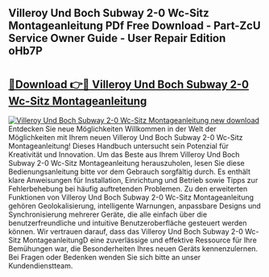 ## Villeroy Und Boch Subway 2-0 Wc-Sitz Montageanleitung PDf Free Download - Part-ZcU Service Owner Guide - User Repair Edition oHb7P

# <h2><a href="http://df8tis6.blite.top/?on=Villeroy+Und+Boch+Subway+2-0+Wc-Sitz+Montageanleitung">🔗Download 👉🔴 Villeroy Und Boch Subway 2-0 Wc-Sitz Montageanleitung</a></h2>

[![Villeroy Und Boch Subway 2-0 Wc-Sitz Montageanleitung new download](https://i.imgur.com/lujVjoI.png)](http://df8tis6.blite.top/?on=Villeroy+Und+Boch+Subway+2-0+Wc-Sitz+Montageanleitung)
Entdecken Sie neue Möglichkeiten Willkommen in der Welt der Möglichkeiten mit Ihrem neuen Villeroy Und Boch Subway 2-0 Wc-Sitz Montageanleitung! Dieses Handbuch untersucht sein Potenzial für Kreativität und Innovation. Um das Beste aus Ihrem Villeroy Und Boch Subway 2-0 Wc-Sitz Montageanleitung herauszuholen, lesen Sie diese Bedienungsanleitung bitte vor dem Gebrauch sorgfältig durch. Es enthält klare Anweisungen für Installation, Einrichtung und Betrieb sowie Tipps zur Fehlerbehebung bei häufig auftretenden Problemen. Zu den erweiterten Funktionen von Villeroy Und Boch Subway 2-0 Wc-Sitz Montageanleitung gehören Geolokalisierung, intelligente Warnungen, anpassbare Designs und Synchronisierung mehrerer Geräte, die alle einfach über die benutzerfreundliche und intuitive Benutzeroberfläche gesteuert werden können. Wir vertrauen darauf, dass das Villeroy Und Boch Subway 2-0 Wc-Sitz MontageanleitungD eine zuverlässige und effektive Ressource für Ihre Bemühungen war, die Besonderheiten Ihres neuen Geräts kennenzulernen. Bei Fragen oder Bedenken wenden Sie sich bitte an unser Kundendienstteam.
